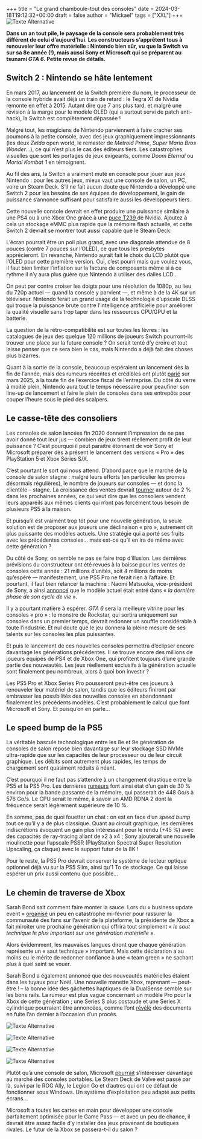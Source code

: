 +++
title = "Le grand chamboule-tout des consoles"
date = 2024-03-18T19:12:32+00:00
draft = false
author = "Mickael"
tags = ["XXL"]
+++
![Texte Alternative](console_manette.jpg "Julian Hochgesang (Unsplash)")

**Dans un an tout pile, le paysage de la console sera probablement très différent de celui d’aujourd’hui. Les constructeurs s’apprêtent tous à renouveler leur offre matérielle : Nintendo bien sûr, vu que la Switch va sur sa 8e année (!), mais aussi Sony et Microsoft qui se préparent au tsunami *GTA 6*. Petite revue de détails.**

## Switch 2 : Nintendo se hâte lentement

En mars 2017, au lancement de la Switch première du nom, le processeur de la console hybride avait déjà un train de retard : le Tegra X1 de Nvidia remonte en effet à 2015. Autant dire que 7 ans plus tard, et malgré une révision à la marge pour le modèle OLED (qui a surtout servi de patch anti-hack), la Switch est complètement dépassée !

Malgré tout, les magiciens de Nintendo parviennent à faire cracher ses poumons à la petite console, avec des jeux graphiquement impressionnants (les deux *Zelda* open world, le remaster de *Metroid Prime*, *Super Mario Bros Wonder*…), ce qui n’est plus le cas des éditeurs tiers. Les catastrophes visuelles que sont les portages de jeux exigeants, comme *Doom Eternal* ou *Mortal Kombat 1* en témoignent.

Au fil des ans, la Switch a vraiment muté en console pour jouer aux jeux Nintendo : pour les autres jeux, mieux vaut une console de salon, un PC, voire un Steam Deck. S’il ne fait aucun doute que Nintendo a développé une Switch 2 pour les besoins de ses équipes de développement, le gain de puissance s’annonce suffisant pour satisfaire aussi les développeurs tiers.

Cette nouvelle console devrait en effet produire une puissance similaire à une PS4 ou à une Xbox One grâce à une [puce T239 ](https://www.eurogamer.net/digitalfoundry-2023-inside-nvidias-latest-hardware-for-nintendo-what-is-the-t239-processor)de Nvidia. Ajoutez à cela un stockage eMMC plus rapide que la mémoire flash actuelle, et cette Switch 2 devrait se montrer tout aussi capable que le Steam Deck. 

L’écran pourrait être un poil plus grand, avec une diagonale attendue de 8 pouces (contre 7 pouces sur l’OLED), ce que tous les presbytes apprécieront. En revanche, Nintendo aurait fait le choix du LCD plutôt que l’OLED pour cette première version. Oui, c’est pourri mais que voulez vous, il faut bien limiter l’inflation sur la facture de composants même si à ce rythme il n’y aura plus guère que Nintendo à utiliser des dalles LCD…

On peut par contre croiser les doigts pour une résolution de 1080p, au lieu du 720p actuel — quand la console y parvient —, et même à de la 4K sur un téléviseur. Nintendo ferait un grand usage de la technologie d’upscale DLSS qui troque la puissance brute contre l’intelligence artificielle pour améliorer la qualité visuelle sans trop taper dans les ressources CPU/GPU et la batterie.

La question de la rétro-compatibilité est sur toutes les lèvres : les catalogues de jeux des quelque 120 millions de joueurs Switch pourront-ils trouver une place sur la future console ? On serait tenté d’y croire et tout laisse penser que ce sera bien le cas, mais Nintendo a déjà fait des choses plus bizarres.

Quant à la sortie de la console, beaucoup espéraient un lancement dès la fin de l’année, mais des rumeurs récentes et crédibles ont plutôt [parié](https://www.nikkei.com/article/DGXZQOUF196OV0Z10C24A2000000/) sur mars 2025, à la toute fin de l’exercice fiscal de l’entreprise. Du côté du verre à moitié plein, Nintendo aura tout le temps nécessaire pour peaufiner son line-up de lancement et faire le plein de consoles dans ses entrepôts pour couper l’heure sous le pied des scalpers.

## Le casse-tête des consoliers

Les consoles de salon lancées fin 2020 donnent l’impression de ne pas avoir donné tout leur jus — combien de jeux tirent réellement profit de leur puissance ? C’est pourquoi il peut paraitre étonnant de voir Sony et Microsoft préparer dès à présent le lancement des versions « Pro » des PlayStation 5 et Xbox Séries S/X.

C’est pourtant le sort qui nous attend. D’abord parce que le marché de la console de salon stagne : malgré leurs efforts (en particulier les promos désormais régulières), le nombre de joueurs sur consoles — et donc la clientèle – stagne. La croissance des ventes devrait [tourner](https://www.statista.com/outlook/cmo/consumer-electronics/gaming-equipment/game-consoles/worldwide) autour de 2 % dans les prochaines années, ce qui veut dire que les consoliers vendent leurs appareils aux mêmes clients qui n’ont pas forcément tous besoin de plusieurs PS5 à la maison.

Et puisqu’il est vraiment trop tôt pour une nouvelle génération, la seule solution est de proposer aux joueurs une déclinaison « pro », autrement dit plus puissante des modèles actuels. Une stratégie qui a porté ses fruits avec les précédentes consoles… mais est-ce qu’il en ira de même avec cette génération ?

Du côté de Sony, on semble ne pas se faire trop d’illusion. Les dernières prévisions du constructeur ont été revues à la baisse pour les ventes de consoles cette année : 21 millions d’unités, soit 4 millions de moins qu’espéré — manifestement, une PS5 Pro ne ferait rien à l’affaire. Et pourtant, il faut bien relancer la machine : Naomi Matsuoka, vice-président de Sony, a ainsi [annoncé](https://www.bloomberg.com/news/articles/2024-02-14/sony-lowers-sales-outlook-after-underwhelming-ps5-sales) que le modèle actuel était entré dans « *la dernière phase de son cycle de vie* ».

Il y a pourtant matière à espérer. *GTA 6* sera la meilleure vitrine pour les consoles « pro » : le monstre de Rockstar, qui sortira uniquement sur consoles dans un premier temps, devrait redonner un souffle considérable à toute l’industrie. Et nul doute que le jeu donnera la pleine mesure de ses talents sur les consoles les plus puissantes.

Et puis le lancement de ces nouvelles consoles permettra d’éclipser encore davantage les générations précédentes. Il se trouve encore des millions de joueurs équipés de PS4 et de Xbox One, qui profitent toujours d’une grande partie des nouveautés. Les jeux réellement exclusifs à la génération actuelle sont finalement peu nombreux, alors à quoi bon investir ?

Les PS5 Pro et Xbox Series Pro pousseront peut-être ces joueurs à renouveler leur matériel de salon, tandis que les éditeurs finiront par embrasser les possibilités des nouvelles consoles en abandonnant finalement les précédents modèles. C’est probablement le calcul que font Microsoft et Sony. Et puisqu’on en parle…

## Le speed bump de la PS5

La véritable bascule technologique entre les 8e et 9e génération de consoles de salon repose bien davantage sur leur stockage SSD NVMe ultra-rapide que sur les capacités de leur processeur ou de leur circuit graphique. Les débits sont autrement plus rapides, les temps de chargement sont quasiment réduits à néant.

C’est pourquoi il ne faut pas s’attendre à un changement drastique entre la PS5 et la PS5 Pro. Les dernières [rumeurs](https://insider-gaming.com/playstation-5-pro-more-specs/) font ainsi état d’un gain de 30 % environ pour la bande passante de la mémoire, qui passerait de 448 Go/s à 576 Go/s. Le CPU serait le même, à savoir un AMD RDNA 2 dont la fréquence serait légèrement supérieure de 10 %.

En somme, pas de quoi fouetter un chat : on est en face d’un *speed bump* tout ce qu’il y a de plus classique. Quant au circuit graphique, les dernières indiscrétions évoquent un gain plus intéressant pour le rendu (+45 %) avec des capacités de ray-tracing allant de x2 à x4 ; Sony ajouterait une nouvelle moulinette pour l’upscale PSSR (PlayStation Spectral Super Resolution Upscaling, ça claque) avec le support futur de la 8K !

Pour le reste, la PS5 Pro devrait conserver le système de lecteur optique optionnel déjà vu sur la PS5 Slim, ainsi qu’1 To de stockage. Ce qui laisse espérer un prix aussi contenu que possible…

## Le chemin de traverse de Xbox

Sarah Bond sait comment faire monter la sauce. Lors du « business update event » [organisé](https://news.xbox.com/en-us/2024/02/15/xbox-promise-bring-more-games-to-more-players/) un peu en catastrophe mi-février pour rassurer la communauté des fans sur l’avenir de la plateforme, la présidente de Xbox a fait miroiter une prochaine génération qui offrira tout simplement « *le saut technique le plus important sur une génération matérielle* ». 

Alors évidemment, les mauvaises langues diront que chaque génération représente un « saut technique » important. Mais cette déclaration a au moins eu le mérite de redonner confiance à une « team green » ne sachant plus à quel saint se vouer. 

Sarah Bond a également annoncé que des nouveautés matérielles étaient dans les tuyaux pour Noël. Une nouvelle manette Xbox, reprenant — peut-être ! – la bonne idée des gâchettes haptiques de la DualSense semble sur les bons rails. La rumeur est plus vague concernant un modèle Pro pour la Xbox de cette génération ; une Series S plus costaude et une Series X cylindrique pourraient être annoncées, comme l’ont [révélé](https://www.documentcloud.org/documents/23980673-microsoft-v-ftc) des documents en fuite l’an dernier à l’occasion d’un procès.

![Texte Alternative](XboxSeriesXcylindre.jpg "La future Xbox Series X serait aussi cylindrique que sa prédécesseur est parallélépipédique.")

![Texte Alternative](XboxSeriesXBrooklyn.jpg "Davantage de stockage (2 To), le Wi-Fi 6E, une puce plus fine, mais plus de lecteur optique qui serait proposé en option.")

![Texte Alternative](XboxSeriesSEllewood.jpg "Pas beaucoup de changement au programme de la future Series S, si ce n’est le Wi-Fi 6E, 1 To de stockage par défaut et un effort supplémentaire pour l’environnement.")

![Texte Alternative](XboxManette.jpg "Un nouveau contrôleur qui met le paquet sur les retours haptiques.")

Plutôt qu’à une console de salon, Microsoft [pourrait](https://www.theverge.com/2024/2/15/24073723/microsoft-xbox-next-gen-hardware-phil-spencer-handheld) s’intéresser davantage au marché des consoles portables. Le Steam Deck de Valve est passé par là, suivi par le ROG Ally, le Legion Go et d’autres qui ont ce défaut de fonctionner sous Windows. Un système d’exploitation peu adapté aux petits écrans… 

Microsoft a toutes les cartes en main pour développer une console parfaitement optimisée pour le Game Pass — et avec un peu de chance, il devrait être assez facile d’y installer des jeux provenant de boutiques rivales. Le futur de la Xbox se passera-t-il du salon ?
